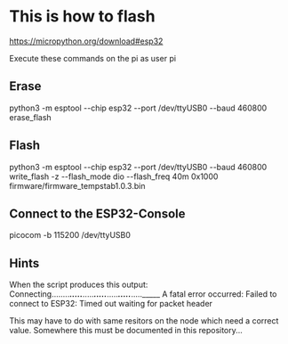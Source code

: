 # This is how to flash

https://micropython.org/download#esp32

Execute these commands on the pi as user pi


## Erase

python3 -m esptool --chip esp32 --port /dev/ttyUSB0 --baud 460800 erase_flash

## Flash

python3 -m esptool --chip esp32 --port /dev/ttyUSB0 --baud 460800 write_flash -z --flash_mode dio --flash_freq 40m 0x1000 firmware/firmware_tempstab1.0.3.bin

## Connect to the ESP32-Console
picocom -b 115200 /dev/ttyUSB0

## Hints

When the script produces this output:
  Connecting........_____....._____....._____....._____....._____....._____....._____
  A fatal error occurred: Failed to connect to ESP32: Timed out waiting for packet header

This may have to do with same resitors on the node which need a correct value.
Somewhere this must be documented in this repository...
